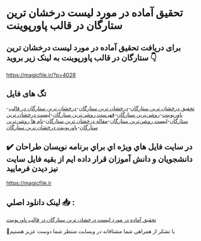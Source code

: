 # تحقیق آماده در مورد لیست درخشان ترین ستارگان در قالب پاورپوینت

## برای دریافت تحقیق آماده در مورد لیست درخشان ترین ستارگان در قالب پاورپوینت به لینک زیر بروید 👇

https://magicfile.ir/?p=4028

## تگ های فایل

-[تحقیق درخشان ترین ستارگان](https://magicfile.ir/product/%d8%aa%d8%ad%d9%82%db%8c%d9%82-%d9%84%db%8c%d8%b3%d8%aa-%d8%af%d8%b1%d8%ae%d8%b4%d8%a7%d9%86-%d8%aa%d8%b1%db%8c%d9%86-%d8%b3%d8%aa%d8%a7%d8%b1%da%af%d8%a7%d9%86-%d9%be%d8%a7%d9%88%d8%b1%d9%be%d9%88%db%8c%d9%86%d8%aa/)-[درخشان ترین ستارگان](https://magicfile.ir/product/%d8%aa%d8%ad%d9%82%db%8c%d9%82-%d9%84%db%8c%d8%b3%d8%aa-%d8%af%d8%b1%d8%ae%d8%b4%d8%a7%d9%86-%d8%aa%d8%b1%db%8c%d9%86-%d8%b3%d8%aa%d8%a7%d8%b1%da%af%d8%a7%d9%86-%d9%be%d8%a7%d9%88%d8%b1%d9%be%d9%88%db%8c%d9%86%d8%aa/)-[درخشان ترین ستارگان در قالب پاورپوینت](https://magicfile.ir/product/%d8%aa%d8%ad%d9%82%db%8c%d9%82-%d9%84%db%8c%d8%b3%d8%aa-%d8%af%d8%b1%d8%ae%d8%b4%d8%a7%d9%86-%d8%aa%d8%b1%db%8c%d9%86-%d8%b3%d8%aa%d8%a7%d8%b1%da%af%d8%a7%d9%86-%d9%be%d8%a7%d9%88%d8%b1%d9%be%d9%88%db%8c%d9%86%d8%aa/)-[روشن‌ترین ستارگان](https://magicfile.ir/product/%d8%aa%d8%ad%d9%82%db%8c%d9%82-%d9%84%db%8c%d8%b3%d8%aa-%d8%af%d8%b1%d8%ae%d8%b4%d8%a7%d9%86-%d8%aa%d8%b1%db%8c%d9%86-%d8%b3%d8%aa%d8%a7%d8%b1%da%af%d8%a7%d9%86-%d9%be%d8%a7%d9%88%d8%b1%d9%be%d9%88%db%8c%d9%86%d8%aa/)-[فهرست روشن‌ترین ستارگان](https://magicfile.ir/product/%d8%aa%d8%ad%d9%82%db%8c%d9%82-%d9%84%db%8c%d8%b3%d8%aa-%d8%af%d8%b1%d8%ae%d8%b4%d8%a7%d9%86-%d8%aa%d8%b1%db%8c%d9%86-%d8%b3%d8%aa%d8%a7%d8%b1%da%af%d8%a7%d9%86-%d9%be%d8%a7%d9%88%d8%b1%d9%be%d9%88%db%8c%d9%86%d8%aa/)-[لیست درخشان ترین ستارگان](https://magicfile.ir/product/%d8%aa%d8%ad%d9%82%db%8c%d9%82-%d9%84%db%8c%d8%b3%d8%aa-%d8%af%d8%b1%d8%ae%d8%b4%d8%a7%d9%86-%d8%aa%d8%b1%db%8c%d9%86-%d8%b3%d8%aa%d8%a7%d8%b1%da%af%d8%a7%d9%86-%d9%be%d8%a7%d9%88%d8%b1%d9%be%d9%88%db%8c%d9%86%d8%aa/)-[لیست روشن‌ترین ستارگان](https://magicfile.ir/product/%d8%aa%d8%ad%d9%82%db%8c%d9%82-%d9%84%db%8c%d8%b3%d8%aa-%d8%af%d8%b1%d8%ae%d8%b4%d8%a7%d9%86-%d8%aa%d8%b1%db%8c%d9%86-%d8%b3%d8%aa%d8%a7%d8%b1%da%af%d8%a7%d9%86-%d9%be%d8%a7%d9%88%d8%b1%d9%be%d9%88%db%8c%d9%86%d8%aa/)-[مقاله درخشان ترین ستارگان](https://magicfile.ir/product/%d8%aa%d8%ad%d9%82%db%8c%d9%82-%d9%84%db%8c%d8%b3%d8%aa-%d8%af%d8%b1%d8%ae%d8%b4%d8%a7%d9%86-%d8%aa%d8%b1%db%8c%d9%86-%d8%b3%d8%aa%d8%a7%d8%b1%da%af%d8%a7%d9%86-%d9%be%d8%a7%d9%88%d8%b1%d9%be%d9%88%db%8c%d9%86%d8%aa/)-[نام ها روشن‌ترین ستارگان](https://magicfile.ir/product/%d8%aa%d8%ad%d9%82%db%8c%d9%82-%d9%84%db%8c%d8%b3%d8%aa-%d8%af%d8%b1%d8%ae%d8%b4%d8%a7%d9%86-%d8%aa%d8%b1%db%8c%d9%86-%d8%b3%d8%aa%d8%a7%d8%b1%da%af%d8%a7%d9%86-%d9%be%d8%a7%d9%88%d8%b1%d9%be%d9%88%db%8c%d9%86%d8%aa/)-[پاورپوینت درخشان ترین ستارگان](https://magicfile.ir/product/%d8%aa%d8%ad%d9%82%db%8c%d9%82-%d9%84%db%8c%d8%b3%d8%aa-%d8%af%d8%b1%d8%ae%d8%b4%d8%a7%d9%86-%d8%aa%d8%b1%db%8c%d9%86-%d8%b3%d8%aa%d8%a7%d8%b1%da%af%d8%a7%d9%86-%d9%be%d8%a7%d9%88%d8%b1%d9%be%d9%88%db%8c%d9%86%d8%aa/)

## ✔️ در سايت فايل هاي ويژه اي براي برنامه نويسان طراحان دانشجويان و دانش آموزان قرار داده ايم از بقيه فايل سايت نيز ديدن فرماييد

https://magicfile.ir


## لينک دانلود اصلي 📥 :

[تحقیق آماده در مورد لیست درخشان ترین ستارگان در قالب پاورپوینت](https://magicfile.ir/product/%d8%aa%d8%ad%d9%82%db%8c%d9%82-%d9%84%db%8c%d8%b3%d8%aa-%d8%af%d8%b1%d8%ae%d8%b4%d8%a7%d9%86-%d8%aa%d8%b1%db%8c%d9%86-%d8%b3%d8%aa%d8%a7%d8%b1%da%af%d8%a7%d9%86-%d9%be%d8%a7%d9%88%d8%b1%d9%be%d9%88%db%8c%d9%86%d8%aa/) 


🙏با تشکر از همراهي شما مشتاقانه در وبسایت منتظر شما دوست عزیز هستیم

